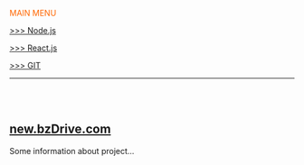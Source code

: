 <span style="color:#f60;">MAIN MENU</span>

[>>> Node.js](./src/files/readme/NODE.md)

[>>> React.js](./src/files/readme/REACT.md)

[>>> GIT](./src/files/readme/GIT.md)

---
</br></br>



## [new.bzDrive.com](https://new.bzdrive.com)

Some information about project...
